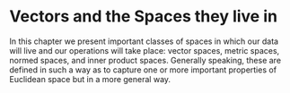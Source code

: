 # Vectors and the Spaces they live in

In this chapter we present important classes of spaces in which our data will live and our operations will take place: 
vector spaces, metric spaces, normed spaces, and inner product spaces.
Generally speaking, these are defined in such a way as to capture one or more important properties of Euclidean space but in a more general way.

<!---
## Motivation
## Vector spaces
## Metric spaces
## Normed spaces
## Inner product spaces
## Trace and determinant
## Rank and nullity
## The four fundamental subspaces
## The matrix inverse
## The adjoint of a matrix
## The conjugate of a matrix
## The conjugate transpose of a matrix
## The Hermitian of a matrix
## Transposition    
## Symmetric matrices
## Orthogonal matrices
## Linear transformations
## Eigenvalues and eigenvectors
## Singular value decomposition (SVD)
## The Moore-Penrose pseudoinverse
## The QR decomposition
## The LU decomposition
## The Cholesky decomposition
## The Schur decomposition
## The Jordan decomposition
## The spectral theorem
## Positive definite matrices
## Positive semidefinite matrices
## The matrix exponential
## The matrix logarithm
## The matrix square root
## The matrix sine and cosine
## The matrix sign function
## The matrix hyperbolic sine and cosine
## The matrix hyperbolic tangent
--->